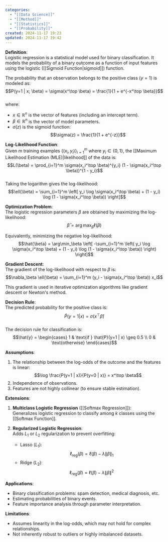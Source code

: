 ```yaml
---
categories:
  - "[[Data Science]]"
  - "[[Method]]"
  - "[[Statistics]]"
  - "[[Probability]]"
created: 2024-11-17 19:23
updated: 2024-11-17 19:42
---
```

**Definition**:  
Logistic regression is a statistical model used for binary classification. It models the probability of a binary outcome as a function of input features using the logistic ([[Sigmoid Function|sigmoid]]) function.  

The probability that an observation belongs to the positive class ($y = 1$) is modeled as:  
$$P(y=1 | x; \beta) = \sigma(x^\top \beta) = \frac{1}{1 + e^{-x^\top \beta}}$$  
where:  
- $x \in \mathbb{R}^n$ is the vector of features (including an intercept term).  
- $\beta \in \mathbb{R}^n$ is the vector of model parameters.  
- $\sigma(z)$ is the sigmoid function:  
  $$\sigma(z) = \frac{1}{1 + e^{-z}}$$  

**Log-Likelihood Function**:  
Given $m$ training examples $\{(x_i, y_i)\}_{i=1}^m$ where $y_i \in \{0, 1\}$, the [[Maximum Likelihood Estimation (MLE)|likelihood]] of the data is:  
$$L(\beta) = \prod_{i=1}^m \sigma(x_i^\top \beta)^{y_i} (1 - \sigma(x_i^\top \beta))^{1 - y_i}$$  
Taking the logarithm gives the log-likelihood:  
$$\ell(\beta) = \sum_{i=1}^m \left[ y_i \log \sigma(x_i^\top \beta) + (1 - y_i) \log (1 - \sigma(x_i^\top \beta)) \right]$$  

**Optimization Problem**:  
The logistic regression parameters $\beta$ are obtained by maximizing the log-likelihood:  
$$\hat{\beta} = \arg\max_\beta \ell(\beta)$$  

Equivalently, minimizing the negative log-likelihood:  
$$\hat{\beta} = \arg\min_\beta \left[ -\sum_{i=1}^m \left( y_i \log \sigma(x_i^\top \beta) + (1 - y_i) \log (1 - \sigma(x_i^\top \beta)) \right) \right]$$  

**Gradient Descent**:  
The gradient of the log-likelihood with respect to $\beta$ is:  
$$\nabla_\beta \ell(\beta) = \sum_{i=1}^m (y_i - \sigma(x_i^\top \beta)) x_i$$  

This gradient is used in iterative optimization algorithms like gradient descent or Newton's method.  

**Decision Rule**:  
The predicted probability for the positive class is:  
$$\hat{P}(y=1 | x) = \sigma(x^\top \hat{\beta})$$  
The decision rule for classification is:  
$$\hat{y} =  
\begin{cases} 
1 & \text{if } \hat{P}(y=1 | x) \geq 0.5 \\ 
0 & \text{otherwise} 
\end{cases}$$  

**Assumptions**:  
1. The relationship between the log-odds of the outcome and the features is linear:  
   $$\log \frac{P(y=1 | x)}{P(y=0 | x)} = x^\top \beta$$  
2. Independence of observations.  
3. Features are not highly collinear (to ensure stable estimation).  

**Extensions**:  
1. **Multiclass Logistic Regression** ([[Softmax Regression]]):  
   Generalizes logistic regression to classify among $k$ classes using the [[Softmax Function]].  

2. **Regularized Logistic Regression**:  
   Adds $L_1$ or $L_2$ regularization to prevent overfitting:  
   - Lasso ($L_1$):  
     $$\ell_\text{reg}(\beta) = \ell(\beta) - \lambda \|\beta\|_1$$  
   - Ridge ($L_2$):  
     $$\ell_\text{reg}(\beta) = \ell(\beta) - \lambda \|\beta\|^2$$  

**Applications**:  
- Binary classification problems: spam detection, medical diagnosis, etc.  
- Estimating probabilities of binary events.  
- Feature importance analysis through parameter interpretation.  

**Limitations**:  
- Assumes linearity in the log-odds, which may not hold for complex relationships.  
- Not inherently robust to outliers or highly imbalanced datasets.  